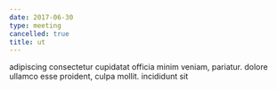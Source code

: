 ```yaml
---
date: 2017-06-30
type: meeting
cancelled: true
title: ut
---
```

adipiscing consectetur cupidatat officia minim veniam, pariatur. dolore ullamco esse proident, culpa mollit. incididunt sit